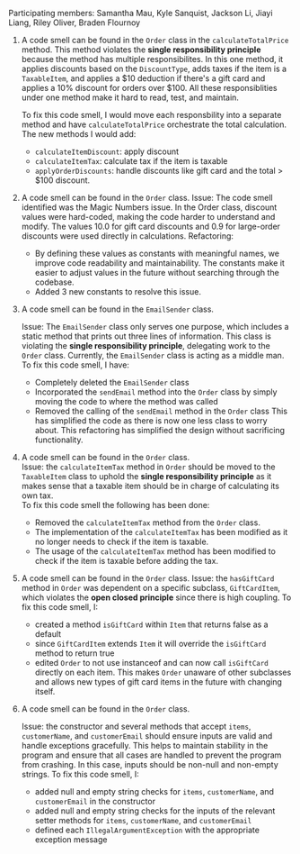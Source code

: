 Participating members: Samantha Mau, Kyle Sanquist, Jackson Li, Jiayi Liang, Riley Oliver, Braden Flournoy


1. A code smell can be found in the `Order` class in the `calculateTotalPrice` method. This method violates the **single responsibility principle** because the method has multiple responsibilites. In this one method, it applies discounts based on the `DiscountType`, adds taxes if the item is a `TaxableItem`, and applies a $10 deduction if there's a gift card and applies a 10% discount for orders over $100. All these responsiblities under one method make it hard to read, test, and maintain. 

    To fix this code smell, I would move each responsbility into a separate method and have `calculateTotalPrice` orchestrate the total calculation. The new methods I would add: 
    - `calculateItemDiscount`: apply discount 
    - `calculateItemTax`: calculate tax if the item is taxable
    -  `applyOrderDiscounts`: handle discounts like gift card and the total > $100 discount. 


2. A code smell can be found in the `Order` class. 
   Issue: The code smell identified was the Magic Numbers issue.
   In the Order class, discount values were hard-coded, making the code harder to understand and modify. The values 10.0 for gift card discounts and 0.9 for large-order discounts were used directly in calculations.
   Refactoring:
   - By defining these values as constants with meaningful names, we improve code readability and maintainability. The constants make it easier to adjust values in the future without searching through the codebase.
   - Added 3 new constants to resolve this issue.


3. A code smell can be found in the `EmailSender` class.
   
   Issue: The `EmailSender` class only serves one purpose, which includes a static method that prints out three lines of information. This class is violating the **single responsibility principle**, delegating work to the `Order` class.
   Currently, the `EmailSender` class is acting as a middle man.
   To fix this code smell, I have:
   - Completely deleted the `EmailSender` class
   - Incorporated the `sendEmail` method into the `Order` class by simply moving the code to where the method was called
   - Removed the calling of the `sendEmail` method in the `Order` class
   This has simplified the code as there is now one less class to worry about. This refactoring has simplified the design without sacrificing functionality.


4. A code smell can be found in the `Order` class.  
   Issue: the `calculateItemTax` method in `Order` should be moved to the `TaxableItem` class to uphold the
   **single responsibility principle** as it makes sense that a taxable item should be in charge of calculating
   its own tax.  
   To fix this code smell the following has been done:
   - Removed the `calculateItemTax` method from the `Order` class.
   - The implementation of the `calculateItemTax` has been modified as it no longer needs to check if the item is taxable.
   - The usage of the `calculateItemTax` method has been modified to check if the item is taxable before adding the tax.


5. A code smell can be found in the `Order` class.
   Issue: the `hasGiftCard` method in `Order` was dependent on a specific subclass, `GiftCardItem`, which violates the **open closed principle** since there is high coupling.
   To fix this code smell, I:
   - created a method `isGiftCard` within `Item` that returns false as a default
   - since `GiftCardItem` extends `Item` it will override the `isGiftCard` method to return true
   - edited `Order` to not use instanceof and can now call `isGiftCard` directly on each item. This makes `Order` unaware of other subclasses and allows new types of gift card items in the future with changing itself.


6. A code smell can be found in the `Order` class.
   
   Issue: the constructor and several methods that accept `items`, `customerName`, and `customerEmail` should ensure inputs are valid and handle exceptions gracefully. This helps to maintain stability in the program and ensure that all cases are handled to prevent the program from crashing. In this case, inputs should be non-null and non-empty strings.
   To fix this code smell, I:
   - added null and empty string checks for `items`, `customerName`, and `customerEmail` in the constructor
   - added null and empty string checks for the inputs of the relevant setter methods for `items`, `customerName`, and `customerEmail`
   - defined each `IllegalArgumentException` with the appropriate exception message